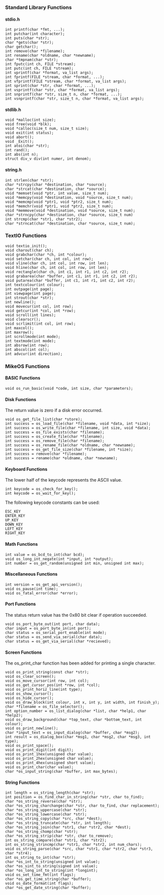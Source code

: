 ### Standard Library Functions ###

#### stdio.h ####
    int printf(char *fmt, ...);
    int putchar(int character);
    int puts(char *str);
    char *gets(char *str);
    char getchar();
    int remove(char *filename);
    int rename(char *oldname, char *newname);
    char *tmpnam(char *str);
    int fputc(int ch, FILE *stream);
    int putc(int ch, FILE *stream);
    int vprintf(char *format, va_list args);
    int fprintf(FILE *stream, char *format, ...);
    int vfprintf(FILE *stream, char *format, va_list args);
    int sprint(char *str, char *format, ...);
    int vsprintf(char *str, char *format, va_list args);
    int snprintf(char *str, size_t n, char *format, ...);
    int vsnprintf(char *str, size_t n, char *format, va_list args);

#### stdlib.h ####
    void *malloc(int size);
    void free(void *blk);
    void *calloc(size_t num, size_t size);
    void exit(int status);
    void abort();
    void _Exit();
    int atoi(char *str);
    int rand();
    int abs(int n);
    struct div_v div(int numer, int denom);

#### string.h ####
    int strlen(char *str);
    char *strcpy(char *destination, char *source);
    char *strcat(char *destination, char *source);
    void *memset(void *ptr, int value, size_t num);
    void *memcpy(void *destination, void *source, size_t num);
    void *memcmp(void *ptr1, void *ptr2, size_t num);
    void *memchr(void *ptr1, void *ptr2, size_t num);
    void *memmove(void *destination, void *source, size_t num);
    char *strncpy(char *destination, char *source, size_t num)
    int strcmp(char *str1, char *str2);
    char *strncat(char *destination, char *source, size_t num);

### TextIO Functions ###
    void textio_init();
    void charout(char ch);
    void grabchar(char *ch, int *colour);
    void setchar(char ch, int col, int row);
    void vline(char ch, int col, int row, int len);
    void hline(char ch, int col, int row, int len);
    void rectangle(char ch, int c1, int r1, int c2, int r2);
    void grabarea(char *buffer, int c1, int r1, int c2, int r2);
    void putarea(char *buffer, int c1, int r1, int c2, int r2);
    int textcolour(int colour);
    int outpage(int page);
    int viewpage(int page);
    int strout(char *str);
    int newline();
    void movecur(int col, int row);
    void getcur(int *col, int *row);
    void scroll(int lines);
    void clearscr();
    void scrlimit(int col, int row);
    int maxcol();
    int maxrow();
    int scrollmode(int mode);
    int textmode(int mode);
    int absrow(int row);
    int abscol(int col);
    int advcur(int direction);



### MikeOS Functions ###

#### BASIC Functions ####
    void os_run_basic(void *code, int size, char *parameters);

#### Disk Functions ####
The return value is zero if a disk error occurred.

    void os_get_file_list(char *store);
    int success = os_load_file(char *filename, void *data, int *size);
    int success = os_write_file(char *filename, int size, void *data);
    int success = os_file_exists(char *filename);
    int success = os_create_file(char *filename);
    int success = os_remove_file(char *filename);
    int success = os_rename_file(char *oldname, char *newname);
    int success = os_get_file_size(char *filename, int *size);
    int success = remove(char *filename);
    int success = rename(char *oldname, char *newname);

#### Keyboard Functions ####
The lower half of the keycode represents the ASCII value.

    int keycode = os_check_for_key();
    int keycode = os_wait_for_key();

The following keycode constants can be used:

    ESC_KEY
    ENTER_KEY
    UP_KEY
    DOWN_KEY
    LEFT_KEY
    RIGHT_KEY

#### Math Functions ####
    int value = os_bcd_to_int(char bcd);
    void os_long_int_negate(int *input, int *output);
    int number = os_get_random(unsigned int min, unsigned int max);

#### Miscellaneous Functions ####
    int version = os_get_api_version();
    void os_pause(int time);
    void os_fatal_error(char *error);

#### Port Functions ####
The status return value has the 0x80 bit clear if operation succeeded. 

    void os_port_byte_out(int port, char data);
    char input = os_port_byte_in(int port);
    char status = os_serial_port_enable(int mode);
    char status = os_send_via_serial(char data);
    char status = os_get_via_serial(char *recieved);

#### Screen Functions ####
The os\_print\_char function has been added for printing a single character.

    void os_print_string(const char *str);
    void os_clear_screen();
    void os_move_cursor(int row, int col);
    void os_get_cursor_pos(int *row, int *col);
    void os_print_horiz_line(int type);
    void os_show_cursor();
    void os_hide_cursor();
    void os_draw_block(int colour, int x, int y, int width, int finish_y);
    char *filename = os_file_selector();
    int option_number = os_list_dialog(char *list, char *help1, char *help2);
    void os_draw_background(char *top_text, char *bottom_text, int colour);
    void os_print_newline();
    char *input_text = os_input_dialog(char *buffer, char *msg2);
    int result = os_dialog_box(char *msg1, char *msg2, char *msg3, int type);
    void os_print_space();
    void os_print_digit(int digit);
    void os_print_1hex(unsigned char value);
    void os_print_2hex(unsigned char value);
    void os_print_4hex(unsigned short value);
    void os_print_char(char value);
    char *os_input_string(char *buffer, int max_bytes);

#### String Functions ####
    int length = os_string_length(char *str);
    int position = os_find_char_in_string(char *str, char to_find);
    char *os_string_reverse(char *str);
    char *os_string_charchange(char *str, char to_find, char replacement);
    char *os_string_uppercase(char *str);
    char *os_string_lowercase(char *str);
    char *os_string_copy(char *src, char *dest);
    char *os_string_truncate(char *str, int length);
    char *os_string_join(char *str1, char *str2, char *dest);
    char *os_string_chomp(char *str);
    char *os_string_strip(char *str, char to_remove);
    int os_string_compare(char *str1, char *str2);
    int os_string_strincmp(char *str1, char *str2, int num_chars);
    void os_string_parse(char *src, char *str1, char *str2, char *str3, char *str4);
    int os_string_to_int(char *str);
    char *os_int_to_string(unsigned int value);
    char *os_sint_to_string(signed int value);
    char *os_long_int_to_string(int *longint);
    void os_set_time_fmt(int flags);
    char *os_get_time_string(char *buffer);
    void os_date_format(int flags);
    char *os_get_date_string(char *buffer);

